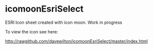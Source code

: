 icomoonEsriSelect
=================

ESRI Icon sheet created with icon moon. Work in progress

To view the icon see here: 

http://rawgithub.com/davewilton/icomoonEsriSelect/master/index.html
